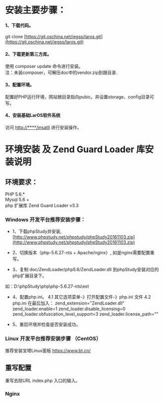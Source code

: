 # 安装主要步骤：

#### 1、下载代码。

git clone [https://git.oschina.net/iegss/laros.git](https://git.oschina.net/iegss/laros.git)

#### 2、下载更新第三方库。

使用 composer update 命令进行安装。  
注：未装composer，可解压doc中的vendor.zip到跟目录.

#### 3、配置环境。

配置好PHP运行环境，网站根目录指向pubic。并设置storage、config目录可写。

#### 4、安装基础LarOS软件系统

访问 [http://\*\*\*\*/insatll](http://****/insatll) 进行安装操作。

# 环境安装 及 Zend Guard Loader 库安装说明

## 环境要求：

PHP 5.6.\*  
Mysql 5.6 +  
php 扩展库 Zend Guard Loader v3.3

### Windows 开发平台推荐安装步骤：

* 1、下载phpStudy并安装, [http://www.phpstudy.net/phpstudy/phpStudy20161103.zip](http://www.phpstudy.net/phpstudy/phpStudy20161103.zip)

* 2、切换版本（php-5.6.27-nts + Apache/nginx）, 如是nginx需要配置重写。

* 3、复制 doc/ZendLoader/php5.6/ZendLoader.dll 到phpStudy安装对应的php扩展目录下。

如：D:\phpStudy\php\php-5.6.27-nts\ext

* 4、配置php.ini。
     4.1 其它选项菜单-》打开配置文件-》php.ini 文件
     4.2 php.ini 在最后加入：
       zend_extension="ZendLoader.dll"
       zend_loader.enable=1
       zend_loader.disable_licensing=0
       zend_loader.obfuscation_level_support=3
       zend_loader.license_path=""

* 5、重启环境并检查是否安装成功。


### Linux 开发平台推荐安装步骤 （CentOS）

推荐安装宝塔Linux面板
  https://www.bt.cn/





## 重写配置

重写去除URL index.php 入口的输入。

### Nginx







